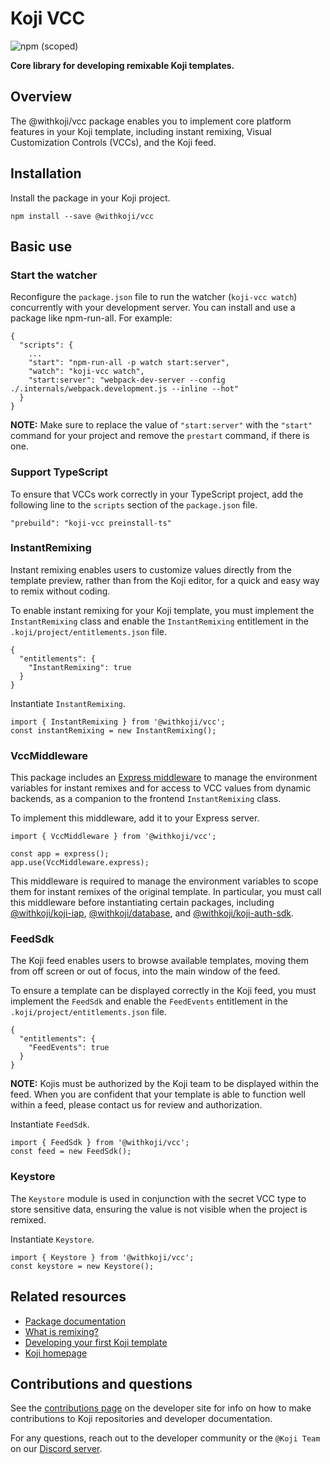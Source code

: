 # Koji VCC
![npm (scoped)](https://img.shields.io/npm/v/@withkoji/vcc?color=green&style=flat-square)

**Core library for developing remixable Koji templates.**

## Overview

The @withkoji/vcc package enables you to implement core platform features in your Koji template, including instant remixing, Visual Customization Controls (VCCs), and the Koji feed.

## Installation

Install the package in your Koji project.

```
npm install --save @withkoji/vcc
```

## Basic use

### Start the watcher

Reconfigure the `package.json` file to run the watcher (`koji-vcc watch`) concurrently with your development  server.
You can install and use a package like npm-run-all.
For example:

```
{
  "scripts": {
    ...
    "start": "npm-run-all -p watch start:server",
    "watch": "koji-vcc watch",
    "start:server": "webpack-dev-server --config ./.internals/webpack.development.js --inline --hot"
  }
}
```

**NOTE:** Make sure to replace the value of `"start:server"` with the `"start"` command for your project and remove the `prestart` command, if there is one.

### Support TypeScript

To ensure that VCCs work correctly in your TypeScript project, add the following line to the `scripts` section of the `package.json` file.

```
"prebuild": "koji-vcc preinstall-ts"
```

### InstantRemixing

Instant remixing enables users to customize values directly from the template preview, rather than from the Koji editor, for a quick and easy way to remix without coding.

To enable instant remixing for your Koji template, you must implement the `InstantRemixing` class and enable the `InstantRemixing` entitlement in the `.koji/project/entitlements.json` file.

```
{
  "entitlements": {
    "InstantRemixing": true
  }
}
```

Instantiate `InstantRemixing`.

```
import { InstantRemixing } from '@withkoji/vcc';
const instantRemixing = new InstantRemixing();
```

### VccMiddleware

This package includes an [Express middleware](http://expressjs.com/en/guide/using-middleware.html) to manage the environment variables for instant remixes and for access to VCC values from dynamic backends, as a companion to the frontend `InstantRemixing` class.

To implement this middleware, add it to your Express server.

```
import { VccMiddleware } from '@withkoji/vcc';

const app = express();
app.use(VccMiddleware.express);
```

This middleware is required to manage the environment variables to scope them for instant remixes of the original template.
In particular, you must call this middleware before instantiating certain packages, including [@withkoji/koji-iap](https://developer.withkoji.com/reference/packages/withkoji-koji-iap-package), [@withkoji/database](https://developer.withkoji.com/reference/packages/withkoji-database-package), and [@withkoji/koji-auth-sdk](https://developer.withkoji.com/reference/packages/withkoji-koji-auth-sdk).

### FeedSdk

The Koji feed enables users to browse available templates, moving them from off screen or out of focus, into the main window of the feed.

To ensure a template can be displayed correctly in the Koji feed, you must implement the `FeedSdk` and enable the `FeedEvents` entitlement in the `.koji/project/entitlements.json` file.

```
{
  "entitlements": {
    "FeedEvents": true
  }
}
```

**NOTE:** Kojis must be authorized by the Koji team to be displayed within the feed.
When you are confident that your template is able to function well within a feed, please contact us for review and authorization.

Instantiate `FeedSdk`.

```
import { FeedSdk } from '@withkoji/vcc';
const feed = new FeedSdk();
```

### Keystore

The `Keystore` module is used in conjunction with the secret VCC type to store sensitive data, ensuring the value is not visible when the project is remixed.

Instantiate `Keystore`.

```
import { Keystore } from '@withkoji/vcc';
const keystore = new Keystore();
```

## Related resources

- [Package documentation](https://developer.withkoji.com/reference/packages/withkoji-vcc-package)
- [What is remixing?](https://developer.withkoji.com/docs/getting-started/instant-remixing)
- [Developing your first Koji template](https://developer.withkoji.com/docs/getting-started/start-guide-1)
- [Koji homepage](http://withkoji.com/)

## Contributions and questions

See the [contributions page](https://developer.withkoji.com/docs/about/contribute-koji-developers) on the developer site for info on how to make contributions to Koji repositories and developer documentation.

For any questions, reach out to the developer community or the `@Koji Team` on our [Discord server](https://discord.gg/eQuMJF6).
